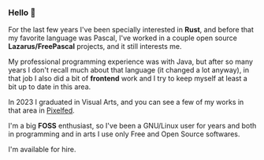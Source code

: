 ### Hello 👋

For the last few years I've been specially interested in **Rust**, and before that my favorite language was Pascal, I've worked in a couple open source **Lazarus/FreePascal** projects, and it still interests me.

My professional programming experience was with Java, but after so many years I don't recall much about that language (it changed a lot anyway), in that job I also did a bit of **frontend** work and I try to keep myself at least a bit up to date in this area.

In 2023 I graduated in Visual Arts, and you can see a few of my works in that area in [Pixelfed](https://pixelfed.social/brianch).

I'm a big **FOSS** enthusiast, so I've been a GNU/Linux user for years and both in programming and in arts I use only Free and Open Source softwares.

I'm available for hire.

<!--
**brianch/brianch** is a ✨ _special_ ✨ repository because its `README.md` (this file) appears on your GitHub profile.

Here are some ideas to get you started:

- 🔭 I’m currently working on ...
- 🌱 I’m currently learning ...
- 👯 I’m looking to collaborate on ...
- 🤔 I’m looking for help with ...
- 💬 Ask me about ...
- 📫 How to reach me: ...
- 😄 Pronouns: ...
- ⚡ Fun fact: ...
-->
